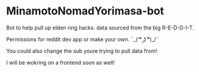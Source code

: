 # MinamotoNomadYorimasa-bot
Bot to help pull up elden ring hacks. data sourced from the big R-E-D-D-I-T.

Permissions for reddit dev app or make your own.  ¯\_( ͡° ͜ʖ ͡°)_/¯

You could also change the sub youre trying to pull data from! 

I will be wokring on a frontend soon as well!
